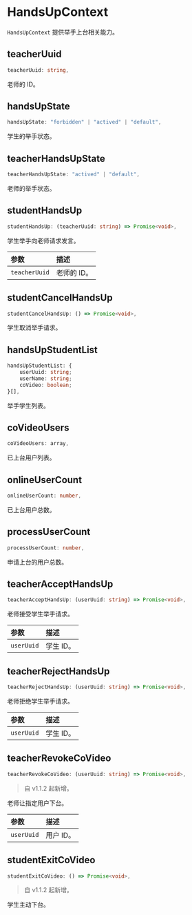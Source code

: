 # HandsUpContext

`HandsUpContext` 提供举手上台相关能力。

## teacherUuid

```typescript
teacherUuid: string,
```

老师的 ID。

## handsUpState

```typescript
handsUpState: "forbidden" | "actived" | "default",
```

学生的举手状态。

## teacherHandsUpState

```typescript
teacherHandsUpState: "actived" | "default",
```

老师的举手状态。

## studentHandsUp

```typescript
studentHandsUp: (teacherUuid: string) => Promise<void>,
```

学生举手向老师请求发言。


| 参数          | 描述        |
| :------------ | :---------- |
| `teacherUuid` | 老师的 ID。 |


## studentCancelHandsUp

```typescript
studentCancelHandsUp: () => Promise<void>,
```

学生取消举手请求。

## handsUpStudentList

```typescript
handsUpStudentList: {
    userUuid: string;
    userName: string;
    coVideo: boolean;
}[],
```

举手学生列表。

## coVideoUsers

```typescript
coVideoUsers: array, 
```

已上台用户列表。

## onlineUserCount

```typescript
onlineUserCount: number,
```

已上台用户总数。

## processUserCount

```typescript
processUserCount: number,
```

申请上台的用户总数。

## teacherAcceptHandsUp

```typescript
teacherAcceptHandsUp: (userUuid: string) => Promise<void>,
```

老师接受学生举手请求。

| 参数       | 描述      |
| :--------- | :-------- |
| `userUuid` | 学生 ID。 |

## teacherRejectHandsUp

```typescript
teacherRejectHandsUp: (userUuid: string) => Promise<void>,
```

老师拒绝学生举手请求。

| 参数       | 描述      |
| :--------- | :-------- |
| `userUuid` | 学生 ID。 |

## teacherRevokeCoVideo

```typescript
teacherRevokeCoVideo: (userUuid: string) => Promise<void>,
```

> 自 v1.1.2 起新增。

老师让指定用户下台。

| 参数       | 描述      |
| :--------- | :-------- |
| `userUuid` | 用户 ID。 |

## studentExitCoVideo

```typescript
studentExitCoVideo: () => Promise<void>,
```

> 自 v1.1.2 起新增。

学生主动下台。